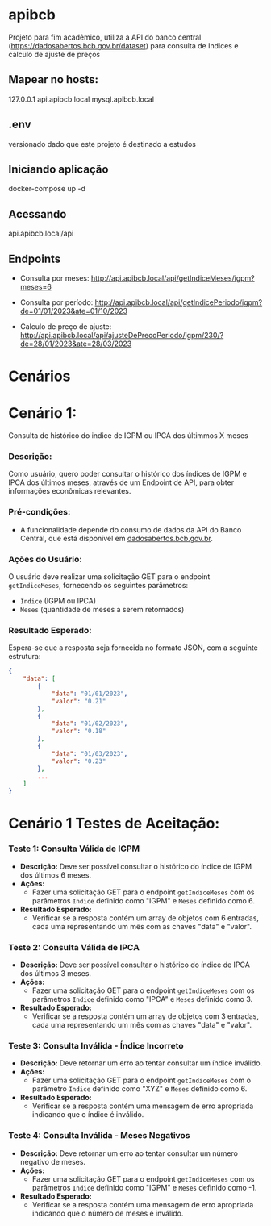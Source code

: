 # apibcb
Projeto para fim acadêmico, utiliza a API do banco central (https://dadosabertos.bcb.gov.br/dataset) para consulta de Indices e calculo de ajuste de preços

## Mapear no hosts:
127.0.0.1 api.apibcb.local mysql.apibcb.local

## .env
versionado dado que este projeto é destinado a estudos

## Iniciando aplicação
docker-compose up -d

## Acessando
api.apibcb.local/api

## Endpoints

* Consulta por meses:
http://api.apibcb.local/api/getIndiceMeses/igpm?meses=6

* Consulta por período:
http://api.apibcb.local/api/getIndicePeriodo/igpm?de=01/01/2023&ate=01/10/2023

* Calculo de preço de ajuste:
http://api.apibcb.local/api/ajusteDePrecoPeriodo/igpm/230/?de=28/01/2023&ate=28/03/2023


#
# Cenários

# Cenário 1: 
Consulta de histórico do indice de IGPM ou IPCA dos últimmos X meses

### Descrição:
Como usuário, quero poder consultar o histórico dos índices de IGPM e IPCA dos últimos meses, através de um Endpoint de API, para obter informações econômicas relevantes.

### Pré-condições:
- A funcionalidade depende do consumo de dados da API do Banco Central, que está disponível em [dadosabertos.bcb.gov.br](https://dadosabertos.bcb.gov.br/dataset).

### Ações do Usuário:
O usuário deve realizar uma solicitação GET para o endpoint `getIndiceMeses`, fornecendo os seguintes parâmetros:
- `Indice` (IGPM ou IPCA)
- `Meses` (quantidade de meses a serem retornados)

### Resultado Esperado:
Espera-se que a resposta seja fornecida no formato JSON, com a seguinte estrutura:

```json
{
    "data": [
        {
            "data": "01/01/2023",
            "valor": "0.21"
        },
        {
            "data": "01/02/2023",
            "valor": "0.18"
        },
        {
            "data": "01/03/2023",
            "valor": "0.23"
        },
        ...
    ]
}
```

# Cenário 1 Testes de Aceitação:

### Teste 1: Consulta Válida de IGPM

- **Descrição:** Deve ser possível consultar o histórico do índice de IGPM dos últimos 6 meses.
- **Ações:**
  - Fazer uma solicitação GET para o endpoint `getIndiceMeses` com os parâmetros `Indice` definido como "IGPM" e `Meses` definido como 6.
- **Resultado Esperado:**
  - Verificar se a resposta contém um array de objetos com 6 entradas, cada uma representando um mês com as chaves "data" e "valor".

### Teste 2: Consulta Válida de IPCA

- **Descrição:** Deve ser possível consultar o histórico do índice de IPCA dos últimos 3 meses.
- **Ações:**
  - Fazer uma solicitação GET para o endpoint `getIndiceMeses` com os parâmetros `Indice` definido como "IPCA" e `Meses` definido como 3.
- **Resultado Esperado:**
  - Verificar se a resposta contém um array de objetos com 3 entradas, cada uma representando um mês com as chaves "data" e "valor".

### Teste 3: Consulta Inválida - Índice Incorreto

- **Descrição:** Deve retornar um erro ao tentar consultar um índice inválido.
- **Ações:**
  - Fazer uma solicitação GET para o endpoint `getIndiceMeses` com o parâmetro `Indice` definido como "XYZ" e `Meses` definido como 6.
- **Resultado Esperado:**
  - Verificar se a resposta contém uma mensagem de erro apropriada indicando que o índice é inválido.

### Teste 4: Consulta Inválida - Meses Negativos

- **Descrição:** Deve retornar um erro ao tentar consultar um número negativo de meses.
- **Ações:**
  - Fazer uma solicitação GET para o endpoint `getIndiceMeses` com os parâmetros `Indice` definido como "IGPM" e `Meses` definido como -1.
- **Resultado Esperado:**
  - Verificar se a resposta contém uma mensagem de erro apropriada indicando que o número de meses é inválido.

